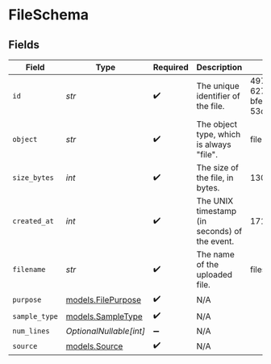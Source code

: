 # FileSchema


## Fields

| Field                                          | Type                                           | Required                                       | Description                                    | Example                                        |
| ---------------------------------------------- | ---------------------------------------------- | ---------------------------------------------- | ---------------------------------------------- | ---------------------------------------------- |
| `id`                                           | *str*                                          | :heavy_check_mark:                             | The unique identifier of the file.             | 497f6eca-6276-4993-bfeb-53cbbbba6f09           |
| `object`                                       | *str*                                          | :heavy_check_mark:                             | The object type, which is always "file".       | file                                           |
| `size_bytes`                                   | *int*                                          | :heavy_check_mark:                             | The size of the file, in bytes.                | 13000                                          |
| `created_at`                                   | *int*                                          | :heavy_check_mark:                             | The UNIX timestamp (in seconds) of the event.  | 1716963433                                     |
| `filename`                                     | *str*                                          | :heavy_check_mark:                             | The name of the uploaded file.                 | files_upload.jsonl                             |
| `purpose`                                      | [models.FilePurpose](../models/filepurpose.md) | :heavy_check_mark:                             | N/A                                            |                                                |
| `sample_type`                                  | [models.SampleType](../models/sampletype.md)   | :heavy_check_mark:                             | N/A                                            |                                                |
| `num_lines`                                    | *OptionalNullable[int]*                        | :heavy_minus_sign:                             | N/A                                            |                                                |
| `source`                                       | [models.Source](../models/source.md)           | :heavy_check_mark:                             | N/A                                            |                                                |